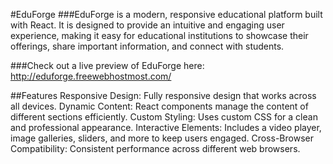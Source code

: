 #EduForge
###EduForge is a modern, responsive educational platform built with React. It is designed to provide an intuitive and engaging user experience, making it easy for educational institutions to showcase their offerings, share important information, and connect with students.

###Check out a live preview of EduForge here: http://eduforge.freewebhostmost.com/

##Features
Responsive Design: Fully responsive design that works across all devices.
Dynamic Content: React components manage the content of different sections efficiently.
Custom Styling: Uses custom CSS for a clean and professional appearance.
Interactive Elements: Includes a video player, image galleries, sliders, and more to keep users engaged.
Cross-Browser Compatibility: Consistent performance across different web browsers.
